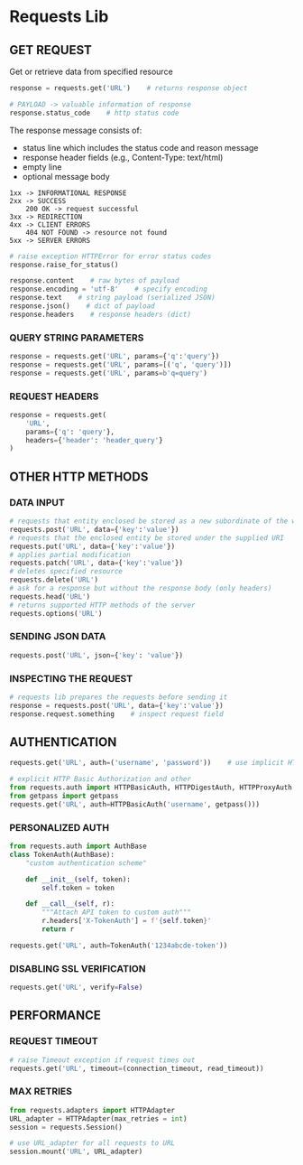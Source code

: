 # Requests Lib

## GET REQUEST

Get or retrieve data from specified resource

```py linenums="1"
response = requests.get('URL')    # returns response object

# PAYLOAD -> valuable information of response
response.status_code    # http status code
```

The response message consists of:

- status line which includes the status code and reason message
- response header fields (e.g., Content-Type: text/html)
- empty line
- optional message body

```text linenums="1"
1xx -> INFORMATIONAL RESPONSE
2xx -> SUCCESS
    200 OK -> request successful
3xx -> REDIRECTION
4xx -> CLIENT ERRORS
    404 NOT FOUND -> resource not found
5xx -> SERVER ERRORS
```

```py linenums="1"
# raise exception HTTPError for error status codes
response.raise_for_status()

response.content    # raw bytes of payload
response.encoding = 'utf-8'    # specify encoding
response.text    # string payload (serialized JSON)
response.json()    # dict of payload
response.headers    # response headers (dict)
```

### QUERY STRING PARAMETERS

```py linenums="1"
response = requests.get('URL', params={'q':'query'})
response = requests.get('URL', params=[('q', 'query')])
response = requests.get('URL', params=b'q=query')
```

### REQUEST HEADERS

```py linenums="1"
response = requests.get(
    'URL',
    params={'q': 'query'},
    headers={'header': 'header_query'}
)
```

## OTHER HTTP METHODS

### DATA INPUT

```py linenums="1"
# requests that entity enclosed be stored as a new subordinate of the web resource identified by the URI
requests.post('URL', data={'key':'value'})
# requests that the enclosed entity be stored under the supplied URI
requests.put('URL', data={'key':'value'})
# applies partial modification
requests.patch('URL', data={'key':'value'})
# deletes specified resource
requests.delete('URL')
# ask for a response but without the response body (only headers)
requests.head('URL')
# returns supported HTTP methods of the server
requests.options('URL')
```

### SENDING JSON DATA

```py linenums="1"
requests.post('URL', json={'key': 'value'})
```

### INSPECTING THE REQUEST

```py linenums="1"
# requests lib prepares the requests before sending it
response = requests.post('URL', data={'key':'value'})
response.request.something    # inspect request field
```

## AUTHENTICATION

```py linenums="1"
requests.get('URL', auth=('username', 'password'))    # use implicit HTTP Basic Authorization

# explicit HTTP Basic Authorization and other
from requests.auth import HTTPBasicAuth, HTTPDigestAuth, HTTPProxyAuth
from getpass import getpass
requests.get('URL', auth=HTTPBasicAuth('username', getpass()))
```

### PERSONALIZED AUTH

```py linenums="1"
from requests.auth import AuthBase
class TokenAuth(AuthBase):
    "custom authentication scheme"

    def __init__(self, token):
        self.token = token

    def __call__(self, r):
        """Attach API token to custom auth"""
        r.headers['X-TokenAuth'] = f'{self.token}'
        return r

requests.get('URL', auth=TokenAuth('1234abcde-token'))
```

### DISABLING SSL VERIFICATION

```py linenums="1"
requests.get('URL', verify=False)
```

## PERFORMANCE

### REQUEST TIMEOUT

```py linenums="1"
# raise Timeout exception if request times out
requests.get('URL', timeout=(connection_timeout, read_timeout))
```

### MAX RETRIES

```py linenums="1"
from requests.adapters import HTTPAdapter
URL_adapter = HTTPAdapter(max_retries = int)
session = requests.Session()

# use URL_adapter for all requests to URL
session.mount('URL', URL_adapter)
```
